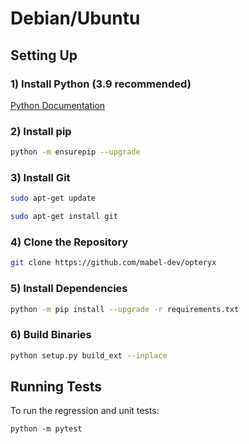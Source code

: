 # Debian/Ubuntu

## Setting Up

### 1) Install Python (3.9 recommended)   

[Python Documentation](https://docs.python-guide.org/starting/install3/linux/)

### 2) Install pip   

~~~bash
python -m ensurepip --upgrade
~~~

### 3) Install Git   

~~~bash
sudo apt-get update
~~~

~~~bash
sudo apt-get install git
~~~

### 4) Clone the Repository   

~~~bash
git clone https://github.com/mabel-dev/opteryx
~~~

### 5) Install Dependencies   

~~~bash
python -m pip install --upgrade -r requirements.txt
~~~

### 6) Build Binaries   

~~~bash
python setup.py build_ext --inplace
~~~

## Running Tests

To run the regression and unit tests:

~~~
python -m pytest
~~~